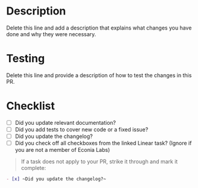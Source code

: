 <!-- markdownlint-disable-file MD025 -->

# Description

Delete this line and add a description that explains what changes you have done
and why they were necessary.

# Testing

Delete this line and provide a description of how to test the changes in this
PR.

# Checklist

- [ ] Did you update relevant documentation?
- [ ] Did you add tests to cover new code or a fixed issue?
- [ ] Did you update the changelog?
- [ ] Did you check off all checkboxes from the linked Linear task? (Ignore if
  you are not a member of Econia Labs)

> If a task does not apply to your PR, strike it through and mark it complete:

```md
- [x] ~Did you update the changelog?~
```
